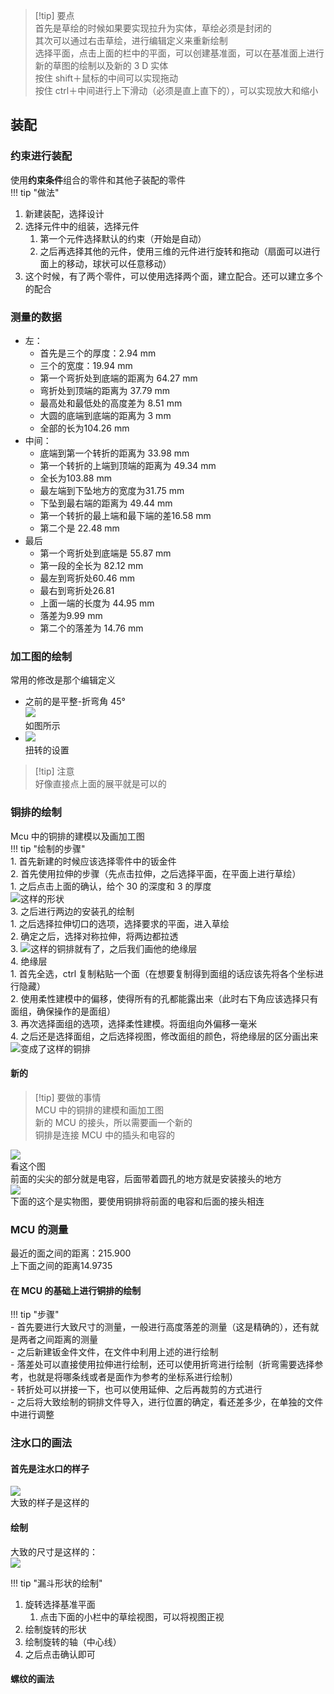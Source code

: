 > [!tip] 要点  
> 首先是草绘的时候如果要实现拉升为实体，草绘必须是封闭的  
> 其次可以通过右击草绘，进行编辑定义来重新绘制  
> 选择平面，点击上面的栏中的平面，可以创建基准面，可以在基准面上进行新的草图的绘制以及新的 3 D 实体  
> 按住 shift＋鼠标的中间可以实现拖动  
> 按住 ctrl＋中间进行上下滑动（必须是直上直下的），可以实现放大和缩小  

## 装配  
### 约束进行装配  
使用**约束条件**组合的零件和其他子装配的零件  
!!! tip "做法"
1. 新建装配，选择设计    
2. 选择元件中的组装，选择元件
    1. 第一个元件选择默认的约束（开始是自动）
    2. 之后再选择其他的元件，使用三维的元件进行旋转和拖动（扇面可以进行面上的移动，球状可以任意移动）
3. 这个时候，有了两个零件，可以使用选择两个面，建立配合。还可以建立多个的配合

### 测量的数据  
- 左：
    - 首先是三个的厚度：2.94 mm
    - 三个的宽度：19.94 mm
    - 第一个弯折处到底端的距离为 64.27 mm
    - 弯折处到顶端的距离为 37.79 mm
    - 最高处和最低处的高度差为 8.51 mm
    - 大圆的底端到底端的距离为 3 mm
    - 全部的长为104.26 mm
- 中间：
    - 底端到第一个转折的距离为 33.98 mm
    - 第一个转折的上端到顶端的距离为 49.34 mm
    - 全长为103.88 mm
    - 最左端到下坠地方的宽度为31.75 mm
    - 下坠到最右端的距离为 49.44 mm
    - 第一个转折的最上端和最下端的差16.58 mm
    - 第二个是 22.48 mm
- 最后
    - 第一个弯折处到底端是 55.87 mm
    - 第一段的全长为 82.12 mm
    - 最左到弯折处60.46 mm
    - 最右到弯折处26.81
    - 上面一端的长度为 44.95 mm
    - 落差为9.99 mm
    - 第二个的落差为 14.76 mm

### 加工图的绘制  
常用的修改是那个编辑定义  

- 之前的是平整-折弯角 45°  
    ![](png/Pasted%20image%2020250807000322.png)  
    如图所示
- ![](png/Pasted%20image%2020250807000428.png)  
    扭转的设置

> [!tip] 注意  
> 好像直接点上面的展平就是可以的  

### 铜排的绘制  
Mcu 中的铜排的建模以及画加工图  
!!! tip "绘制的步骤"  
    1. 首先新建的时候应该选择零件中的钣金件  
    2. 首先使用拉伸的步骤（先点击拉伸，之后选择平面，在平面上进行草绘）  
        1. 之后点击上面的确认，给个 30 的深度和 3 的厚度  
            ![这样的形状](png/Pasted%20image%2020250805164344.png)  
    3. 之后进行两边的安装孔的绘制  
        1. 之后选择拉伸切口的选项，选择要求的平面，进入草绘  
        2. 确定之后，选择对称拉伸，将两边都拉透  
        3. ![](png/Pasted%20image%2020250805165459.png)这样的铜排就有了，之后我们画他的绝缘层  
    4. 绝缘层  
        1. 首先全选，ctrl 复制粘贴一个面（在想要复制得到面组的话应该先将各个坐标进行隐藏）  
        2. 使用柔性建模中的偏移，使得所有的孔都能露出来（此时右下角应该选择只有面组，确保操作的是面组）  
        3. 再次选择面组的选项，选择柔性建模。将面组向外偏移一毫米  
        4. 之后还是选择面组，之后选择视图，修改面组的颜色，将绝缘层的区分画出来  
            ![](png/Pasted%20image%2020250805171935.png)变成了这样的铜排  

#### 新的  

> [!tip] 要做的事情  
> MCU 中的铜排的建模和画加工图  
> 新的 MCU 的接头，所以需要画一个新的  
> 铜排是连接 MCU 中的插头和电容的  

![](png/Pasted%20image%2020250805220546.png)  
看这个图  
前面的尖尖的部分就是电容，后面带着圆孔的地方就是安装接头的地方  
![](png/ac5a26993b5dab9d313f5fd062696914.jpg)  
下面的这个是实物图，要使用铜排将前面的电容和后面的接头相连

### MCU 的测量  
最近的面之间的距离：215.900  
上下面之间的距离14.9735  

#### 在 MCU 的基础上进行铜排的绘制  
!!! tip "步骤"    
    - 首先要进行大致尺寸的测量，一般进行高度落差的测量（这是精确的），还有就是两者之间距离的测量  
    - 之后新建钣金件文件，在文件中利用上述的进行绘制  
        - 落差处可以直接使用拉伸进行绘制，还可以使用折弯进行绘制（折弯需要选择参考，也就是将哪条线或者是面作为参考的坐标系进行绘制）  
        - 转折处可以拼接一下，也可以使用延伸、之后再裁剪的方式进行  
    - 之后将大致绘制的铜排文件导入，进行位置的确定，看还差多少，在单独的文件中进行调整

### 注水口的画法  
#### 首先是注水口的样子  
![](png/e3e219cb4a3057cf7e3f42cbdd03ea59.jpg)  
大致的样子是这样的  

#### 绘制  
大致的尺寸是这样的：  
![](png/ddd626e1fd3626e40af64d9fb4ca89a3.jpg)  

!!! tip "漏斗形状的绘制"
1. 旋转选择基准平面
    1. 点击下面的小栏中的草绘视图，可以将视图正视
2. 绘制旋转的形状
3. 绘制旋转的轴（中心线）
4. 之后点击确认即可

#### 螺纹的画法  